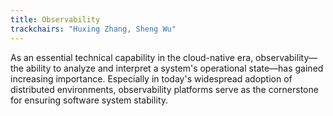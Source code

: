 ```yaml
---
title: Observability
trackchairs: "Huxing Zhang, Sheng Wu"
---
```


As an essential technical capability in the cloud-native era, observability—the ability to analyze and interpret a system's operational state—has gained increasing importance. Especially in today's widespread adoption of distributed environments, observability platforms serve as the cornerstone for ensuring software system stability.
